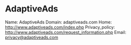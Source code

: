 
# AdaptiveAds

Name: AdaptiveAds
Domain: adaptiveads.com
Home: http://www.adaptiveads.com/index.php
Privacy_policy: http://www.adaptiveads.com/request_information.php
Email: privacy@adaptiveads.com
